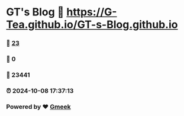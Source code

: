 # GT's Blog :link: https://G-Tea.github.io/GT-s-Blog.github.io 
### :page_facing_up: [23](https://G-Tea.github.io/GT-s-Blog.github.io/tag.html) 
### :speech_balloon: 0 
### :hibiscus: 23441 
### :alarm_clock: 2024-10-08 17:37:13 
### Powered by :heart: [Gmeek](https://github.com/Meekdai/Gmeek)
